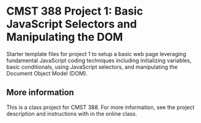 # CMST 388 Project 1: Basic JavaScript Selectors and Manipulating the DOM

Starter template files for project 1 to setup a basic web page leveraging fundamental JavaScript coding techniques including initializing variables, basic conditionals, using JavaScript selectors, and manipulating the Document Object Model (DOM).

## More information

This is a class project for CMST 388. For more information, see the project description and instructions with in the online class.